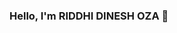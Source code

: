 ### Hello, I'm RIDDHI DINESH OZA 👋

<!--
**RIDDHIOZA25/RIDDHIOZA25** is a ✨ _special_ ✨ repository because its `README.md` (this file) appears on your GitHub profile.

- 🔭 I'm an energetic university student with upcoming Bachelor of Engineering degree , focused in Computer Engineering .
      Quick-learner with positive attitude ready to make immediate impact. I have a keen interest in programming and love to learn new things . 
      Skilled at rapid adoption and application of new skills.
- 🌱 I’m Research ML intern at Autobuddys SPIT and E-CELL, IIT-B Campus Ambassador
- 👯 I have a keen interest in Machine Learning and Programming
- 📫 You can reach me through LinkedIn : https://www.linkedin.com/in/riddhi-dinesh-oza-632158213/
- ⚡ My hobbies include : learning new technologies, reading, dancing, travelling
-->
